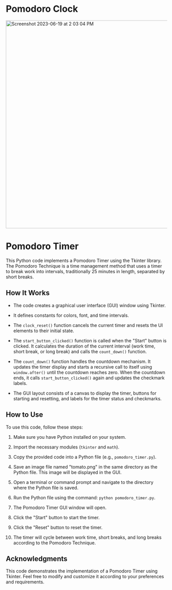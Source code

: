# Pomodoro Clock

<img width="649" alt="Screenshot 2023-06-19 at 2 03 04 PM" src="https://github.com/0xJeu/pomodoro-clock/assets/129988927/952d18a3-4b38-4f78-b58c-f30464390cb3">

# Pomodoro Timer

This Python code implements a Pomodoro Timer using the Tkinter library. The Pomodoro Technique is a time management method that uses a timer to break work into intervals, traditionally 25 minutes in length, separated by short breaks.

## How It Works

- The code creates a graphical user interface (GUI) window using Tkinter.

- It defines constants for colors, font, and time intervals.

- The `clock_reset()` function cancels the current timer and resets the UI elements to their initial state.

- The `start_button_clicked()` function is called when the "Start" button is clicked. It calculates the duration of the current interval (work time, short break, or long break) and calls the `count_down()` function.

- The `count_down()` function handles the countdown mechanism. It updates the timer display and starts a recursive call to itself using `window.after()` until the countdown reaches zero. When the countdown ends, it calls `start_button_clicked()` again and updates the checkmark labels.

- The GUI layout consists of a canvas to display the timer, buttons for starting and resetting, and labels for the timer status and checkmarks.

## How to Use

To use this code, follow these steps:

1. Make sure you have Python installed on your system.

2. Import the necessary modules (`tkinter` and `math`).

3. Copy the provided code into a Python file (e.g., `pomodoro_timer.py`).

4. Save an image file named "tomato.png" in the same directory as the Python file. This image will be displayed in the GUI.

5. Open a terminal or command prompt and navigate to the directory where the Python file is saved.

6. Run the Python file using the command: `python pomodoro_timer.py`.

7. The Pomodoro Timer GUI window will open.

8. Click the "Start" button to start the timer.

9. Click the "Reset" button to reset the timer.

10. The timer will cycle between work time, short breaks, and long breaks according to the Pomodoro Technique.

## Acknowledgments

This code demonstrates the implementation of a Pomodoro Timer using Tkinter. Feel free to modify and customize it according to your preferences and requirements.
